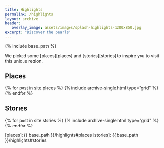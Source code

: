 ```yaml
---
title: Highlights
permalink: /highlights
layout: archive
header:
   overlay_image: assets/images/splash-highlights-1280x850.jpg
excerpt: "Discover the pearls"
---
```


{% include base_path %}

We picked some [places][places] and [stories][stories] to inspire you to visit
this unique region.

## Places
<div class="grid__wrapper">
  {% for post in site.places %}
    {% include archive-single.html type="grid" %}
  {% endfor %}
</div>


## Stories
<div class="grid__wrapper">
  {% for post in site.stories %}
    {% include archive-single.html type="grid" %}
  {% endfor %}
</div>

[places]: {{ base_path }}/highlights#places
[stories]: {{ base_path }}/highlights#stories

